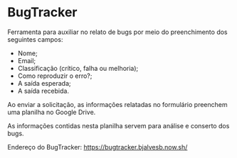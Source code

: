 # BugTracker

Ferramenta para auxiliar no relato de bugs por meio do preenchimento dos seguintes campos:

- Nome;
- Email;
- Classificação (crítico, falha ou melhoria);
- Como reproduzir o erro?;
- A saída esperada;
- A saída recebida.

Ao enviar a solicitação, as informações relatadas no formulário preenchem uma planilha no Google Drive.

As informações contidas nesta planilha servem para análise e conserto dos bugs.

Endereço do BugTracker: https://bugtracker.bjalvesb.now.sh/
